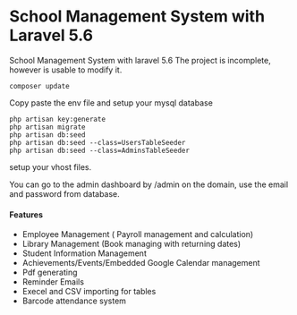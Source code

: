 # School Management System with Laravel 5.6
School Management System with laravel 5.6
The project is incomplete, however is usable to modify it.

```
composer update
```

Copy paste the env file and setup your mysql database

```
php artisan key:generate
php artisan migrate
php artisan db:seed
php artisan db:seed --class=UsersTableSeeder
php artisan db:seed --class=AdminsTableSeeder

```

setup your vhost files.

You can go to the admin dashboard by /admin on the domain, use the email and password from database.

#### Features 

- Employee Management ( Payroll management and calculation)
- Library Management (Book managing with returning dates)
- Student Information Management
- Achievements/Events/Embedded Google Calendar management
- Pdf generating
- Reminder Emails
- Execel and CSV importing for tables
- Barcode attendance system
